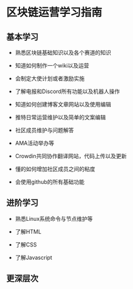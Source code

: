 # 区块链运营学习指南
## 基本学习
* 熟悉区块链基础知识以及各个赛道的知识

* 知道如何制作一个wiki以及运营

* 会制定大使计划或者激励实施

* 了解电报和Discord所有功能以及机器人操作

* 知道如何创建博客文章网站以及使用编辑

* 推特日常运营维护以及简单的文案编辑

* 社区成员维护与问题解答

* AMA活动举办等

* Crowdin共同协作翻译网站，代码上传以及更新

* 懂的如何增加社区成员之间的粘度

* 会使用github的所有基础功能

## 进阶学习

* 熟悉Linux系统命令与节点维护等

* 了解HTML

* 了解CSS

* 了解Javascript

## 更深层次
